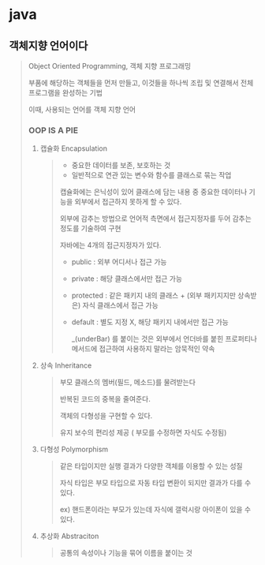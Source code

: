 # java

## 객체지향 언어이다

> Object Oriented Programming, 객체 지향 프로그래밍
>
> 부품에 해당하는 객체들을 먼저 만들고, 이것들을 하나씩 조립 및 연결해서 전체 프로그램을 완성하는 기법
>
> 이때, 사용되는 언어를 객체 지향 언어
>
> ### OOP IS A PIE
>
> 1. 캡슐화 Encapsulation
>
>    > * 중요한 데이터를 보존, 보호하는 것
>    > * 일반적으로 연관 있는 변수와 함수를 클래스로 묶는 작업
>    >
>    > 캡슐화에는 은닉성이 있어 클래스에 담는 내용 중 중요한 데이터나 기능을 외부에서 접근하지 못하게 할 수 있다.
>    >
>    > 외부에 감추는 방법으로 언어적 측면에서 접근지정자를 두어 감추는 정도를 기술하여 구현
>    >
>    > 자바에는 4개의 접근지정자가 있다.
>    >
>    > * public : 외부 어디서나 접근 가능
>    > * private : 해당 클래스에서만 접근 가능
>    > * protected :  같은 패키지 내의 클래스  + \(외부 패키지지만 상속받은\) 자식 클래스에서 접근 가능
>    > * default : 별도 지정 X, 해당 패키지 내에서만 접근 가능
>    >
>    >   \_\(underBar\) 를 붙이는 것은 외부에서 언더바를 붙힌 프로퍼티나 메서드에 접근하여 사용하지 말라는 암묵적인 약속
>
> 2. 상속 Inheritance
>
>    > 부모 클래스의 멤버\(필드, 메소드\)를 물려받는다
>    >
>    > 반복된 코드의 중복을 줄여준다.
>    >
>    > 객체의 다형성을 구현할 수 있다.
>    >
>    > 유지 보수의 편리성 제공 \( 부모를 수정하면 자식도 수정됨\)
>
> 3. 다형성 Polymorphism
>
>    > 같은 타입이지만 실행 결과가 다양한 객체를 이용할 수 있는 성질
>    >
>    > 자식 타입은 부모 타입으로 자동 타입 변환이 되지만 결과가 다를 수 있다.
>    >
>    > ex\) 핸드폰이라는 부모가 있는데 자식에 갤럭시랑 아이폰이 있을 수 있다.
>
> 4. 추상화 Abstraciton
>
>    > 공통의 속성이나 기능을 묶어 이름을 붙이는 것

